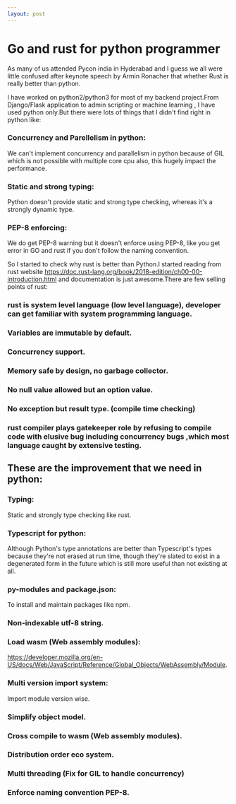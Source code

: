 ```yaml
---
layout: post
---
```

# Go and rust for python programmer
As many of us attended Pycon india in Hyderabad and I guess we all were little confused after keynote speech by Armin Ronacher that whether Rust is really better than python.

I have worked on python2/python3 for most of my backend project.From Django/Flask application to admin scripting or machine learning , I have used python only.But there were lots of things that I didn't find right in python like:

### Concurrency and Parellelism in python:
We can't implement concurrency and parallelism in python because of GIL which is not possible with multiple core cpu also, this hugely impact the performance.
### Static and strong typing:
Python doesn't provide static and strong type checking, whereas it's a strongly dynamic type.
### PEP-8 enforcing: 
We do get PEP-8 warning but it doesn't enforce using PEP-8, like you get error in GO and rust if you don't follow the naming convention.

So I started to check why rust is better than Python.I started reading from rust website https://doc.rust-lang.org/book/2018-edition/ch00-00-introduction.html and documentation is just awesome.There are few selling points of rust:

### rust is system level language (low level language), developer can get familiar with system programming language.
### Variables are immutable by default.
### Concurrency support.
### Memory safe by design, no garbage collector.
### No null value allowed but an option value.
### No exception but result type. (compile time checking)
### rust compiler plays gatekeeper role by refusing to compile code with elusive bug including concurrency bugs ,which most language caught by extensive testing.

## These are the improvement that we need in python:
### Typing: 
Static and strongly type checking like rust.
### Typescript for python: 
Although Python's type annotations are better than Typescript's types because they're not erased at run time, though they're slated to exist in a degenerated form in the future which is still more useful than not existing at all.
### py-modules and package.json:
To install and maintain packages like npm.
### Non-indexable utf-8 string.
### Load wasm (Web assembly modules): 
https://developer.mozilla.org/en-US/docs/Web/JavaScript/Reference/Global_Objects/WebAssembly/Module.
### Multi version import system:
Import module version wise.
### Simplify object model.
### Cross compile to wasm (Web assembly modules).
### Distribution order eco system.
### Multi threading (Fix for GIL to handle concurrency)
### Enforce naming convention PEP-8.
